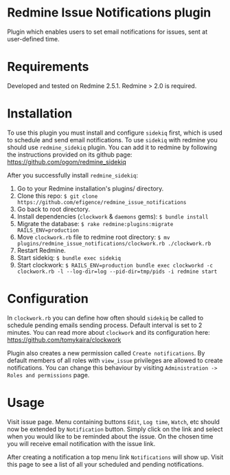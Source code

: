 # Redmine Issue Notifications plugin

Plugin which enables users to set email notifications for issues, sent at user-defined time.

# Requirements

Developed and tested on Redmine 2.5.1.
Redmine > 2.0 is required.

# Installation

To use this plugin you must install and configure `sidekiq` first, which is used to schedule and send email notifications. To use `sidekiq` with redmine you should use `redmine_sidekiq` plugin. You can add it to redmine by following the instructions provided on its github page: https://github.com/ogom/redmine_sidekiq 

After you successfully install `redmine_sidekiq`:

1. Go to your Redmine installation's plugins/ directory.
2. Clone this repo: `$ git clone https://github.com/efigence/redmine_issue_notifications`
3. Go back to root directory.
4. Install dependencies (`clockwork` & `daemons` gems): `$ bundle install`
4. Migrate the database: `$ rake redmine:plugins:migrate RAILS_ENV=production`
5. Move `clockwork.rb` file to redmine root directory: `$ mv plugins/redmine_issue_notifications/clockwork.rb ./clockwork.rb`
6. Restart Redmine.
7. Start sidekiq: `$ bundle exec sidekiq`
8. Start clockwork: `$ RAILS_ENV=production bundle exec clockworkd -c clockwork.rb -l --log-dir=log --pid-dir=tmp/pids -i redmine start`

# Configuration

In `clockwork.rb` you can define how often should `sidekiq` be called to schedule pending emails sending process. Default interval is set to 2 minutes. You can read more about `clockwork` and its configuration here: https://github.com/tomykaira/clockwork

Plugin also creates a new permission called `Create notifications`. By default members of all roles with `view_issue` privileges are allowed to create notifications. You can change this behaviour by visiting `Administration -> Roles and permissions` page.  

# Usage

Visit issue page. Menu containing buttons `Edit`, `Log time`, `Watch`, etc should now be extended by `Notification` button. Simply click on the link and select when you would like to be reminded about the issue. On the chosen time you will receive email notification with the issue link.

After creating a notification a top menu link `Notifications` will show up. Visit this page to see a list of all your scheduled and pending notifications.
